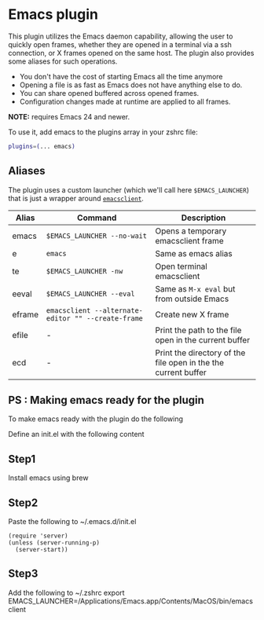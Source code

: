 # Emacs plugin

This plugin utilizes the Emacs daemon capability, allowing the user to quickly open frames, whether they are opened in a terminal via a ssh connection, or X frames opened on the same host. The plugin also provides some aliases for such operations.

- You don't have the cost of starting Emacs all the time anymore
- Opening a file is as fast as Emacs does not have anything else to do.
- You can share opened buffered across opened frames.
- Configuration changes made at runtime are applied to all frames.

**NOTE:** requires Emacs 24 and newer.

To use it, add emacs to the plugins array in your zshrc file:

```zsh
plugins=(... emacs)
```

## Aliases

The plugin uses a custom launcher (which we'll call here `$EMACS_LAUNCHER`) that is just a wrapper around [`emacsclient`](https://www.emacswiki.org/emacs/EmacsClient).

| Alias  | Command                                            | Description                                                    |
|--------|----------------------------------------------------|----------------------------------------------------------------|
| emacs  | `$EMACS_LAUNCHER --no-wait`                        | Opens a temporary emacsclient frame                            |
| e      | `emacs`                                            | Same as emacs alias                                            |
| te     | `$EMACS_LAUNCHER -nw`                              | Open terminal emacsclient                                      |
| eeval  | `$EMACS_LAUNCHER --eval`                           | Same as `M-x eval` but from outside Emacs                      |
| eframe | `emacsclient --alternate-editor "" --create-frame` | Create new X frame                                             |
| efile  | -                                                  | Print the path to the file open in the current buffer          |
| ecd    | -                                                  | Print the directory of the file open in the the current buffer |

## PS : Making emacs ready for the plugin
To make emacs ready with the plugin do the following

Define an init.el with the following content

## Step1
Install emacs using brew

## Step2
Paste the following to ~/.emacs.d/init.el

```
(require 'server)
(unless (server-running-p)
  (server-start))
```

## Step3
Add the following to ~/.zshrc
export EMACS_LAUNCHER=/Applications/Emacs.app/Contents/MacOS/bin/emacsclient
  
